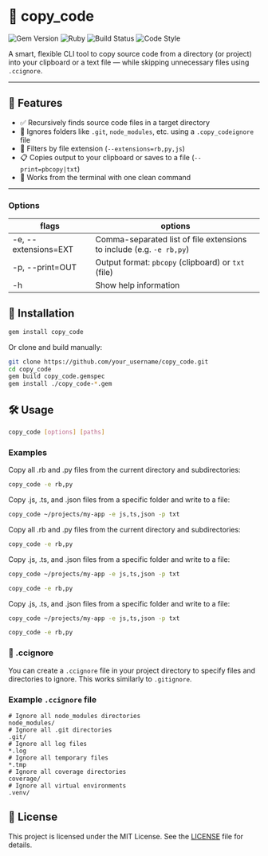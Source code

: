 # 🧠 copy_code

![Gem Version](https://img.shields.io/gem/v/copy_code.svg)
![Ruby](https://img.shields.io/badge/ruby-3.0%2B-red)
![Build Status](https://img.shields.io/github/actions/workflow/status/t0nylombardi/copy_code/test.yml?branch=main)
![Code Style](https://img.shields.io/badge/code%20style-rubocop-brightgreen)

A smart, flexible CLI tool to copy source code from a directory (or project) into your clipboard or a text file — while skipping unnecessary files using `.ccignore`.

---

## 🔧 Features

- ✅ Recursively finds source code files in a target directory
- 🧹 Ignores folders like `.git`, `node_modules`, etc. using a `.copy_codeignore` file
- 🎯 Filters by file extension (`--extensions=rb,py,js`)
- 📋 Copies output to your clipboard or saves to a file (`--print=pbcopy|txt`)
- 🐚 Works from the terminal with one clean command

---

### Options

| flags                | options                                                              |
| -------------------- | -------------------------------------------------------------------- |
| -e, --extensions=EXT | Comma-separated list of file extensions to include (e.g. `-e rb,py`) |
| -p, --print=OUT      | Output format: `pbcopy` (clipboard) or `txt` (file)                  |
| -h                   | Show help information                                                |

## 🚀 Installation

```sh
gem install copy_code
```

Or clone and build manually:

```sh
git clone https://github.com/your_username/copy_code.git
cd copy_code
gem build copy_code.gemspec
gem install ./copy_code-*.gem
```

## 🛠 Usage

```sh
copy_code [options] [paths]
```

### Examples

Copy all .rb and .py files from the current directory and subdirectories:

```sh
copy_code -e rb,py
```

Copy .js, .ts, and .json files from a specific folder and write to a file:

```sh
copy_code ~/projects/my-app -e js,ts,json -p txt
```

Copy all .rb and .py files from the current directory and subdirectories:

```sh
copy_code -e rb,py
```

Copy .js, .ts, and .json files from a specific folder and write to a file:

```sh
copy_code ~/projects/my-app -e js,ts,json -p txt
```

```sh
copy_code -e rb,py
```

Copy .js, .ts, and .json files from a specific folder and write to a file:

```sh
copy_code ~/projects/my-app -e js,ts,json -p txt
```

```sh
copy_code -e rb,py
```

### 📂 .ccignore

You can create a `.ccignore` file in your project directory to specify files and directories to ignore. This works similarly to `.gitignore`.

### Example `.ccignore` file

```
# Ignore all node_modules directories
node_modules/
# Ignore all .git directories
.git/
# Ignore all log files
*.log
# Ignore all temporary files
*.tmp
# Ignore all coverage directories
coverage/
# Ignore all virtual environments
.venv/
```

## 📜 License

This project is licensed under the MIT License. See the [LICENSE](LICENSE) file for details.
